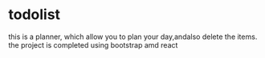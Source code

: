 # todolist
this is a planner, which allow you to plan your day,andalso delete the items. the project is completed using bootstrap amd react
